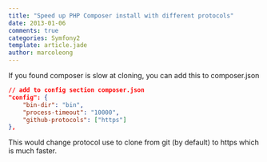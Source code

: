 ```yaml
---
title: "Speed up PHP Composer install with different protocols"
date: 2013-01-06
comments: true
categories: Symfony2
template: article.jade
author: marcoleong
---
```


If you found composer is slow at cloning, you can add this to composer.json

```json
// add to config section composer.json
"config": {
    "bin-dir": "bin",
    "process-timeout": "10000",
    "github-protocols": ["https"]
},
```

This would change protocol use to clone from git (by default) to https which is much faster.